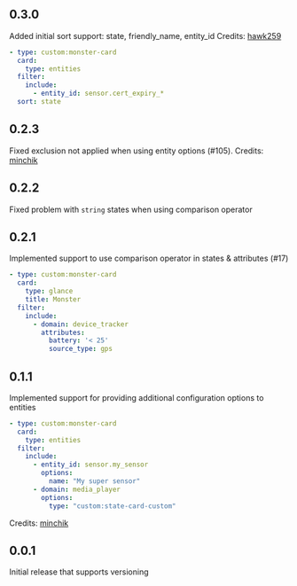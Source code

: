 ## 0.3.0
Added initial sort support: state, friendly_name, entity_id
Credits: [hawk259](https://github.com/hawk259)
``` yaml
- type: custom:monster-card
  card:
    type: entities
  filter:
    include:
      - entity_id: sensor.cert_expiry_*
  sort: state
```

## 0.2.3
Fixed exclusion not applied when using entity options (#105).
Credits: [minchik](https://github.com/minchik)

## 0.2.2
Fixed problem with `string` states when using comparison operator

## 0.2.1
Implemented support to use comparison operator in states & attributes (#17)
```yaml
- type: custom:monster-card
  card:
    type: glance
    title: Monster
  filter:
    include:
      - domain: device_tracker
        attributes:
          battery: '< 25'
          source_type: gps
```

## 0.1.1
Implemented support for providing additional configuration options to entities
```yaml
- type: custom:monster-card
  card:
    type: entities
  filter:
    include:
      - entity_id: sensor.my_sensor
        options:
          name: "My super sensor"
      - domain: media_player
        options:
          type: "custom:state-card-custom"
```
Credits: [minchik](https://github.com/minchik)

## 0.0.1
Initial release that supports versioning
